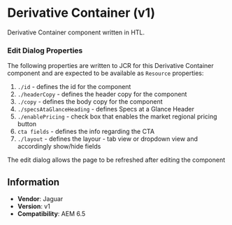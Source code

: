 <!-- Jaguar Component -->
Derivative Container (v1)
====
Derivative Container component written in HTL.

### Edit Dialog Properties
The following properties are written to JCR for this Derivative Container component and are expected to be available as `Resource` properties:

1. `./id` - defines the id for the component
2. `./headerCopy` - defines the header copy for the component
3. `./copy` - defines the body copy for the component
4. `./specsAtaGlanceHeading` - defines Specs at a Glance Header
6. `./enablePricing` - check box that enables the market regional pricing button
7. `cta fields` - defines the info regarding the CTA
8. `./layout` - defines the layour - tab view or dropdown view and accordingly show/hide fields

The edit dialog allows the page to be refreshed after editing the component

## Information
* **Vendor**: Jaguar
* **Version**: v1
* **Compatibility**: AEM 6.5
